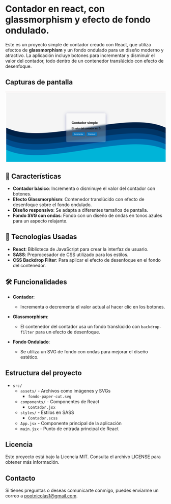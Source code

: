 # Contador en react, con glassmorphism y efecto de fondo ondulado.

Este es un proyecto simple de contador creado con React, que utiliza efectos de **glassmorphism** y un fondo ondulado para un diseño moderno y atractivo. La aplicación incluye botones para incrementar y disminuir el valor del contador, todo dentro de un contenedor translúcido con efecto de desenfoque.
  
## Capturas de pantalla

![Contador con Glassmorphism](./src/assets/screenshot.png)

## 📝 Características

- **Contador básico**: Incrementa o disminuye el valor del contador con botones.
- **Efecto Glassmorphism**: Contenedor translúcido con efecto de desenfoque sobre el fondo ondulado.
- **Diseño responsivo**: Se adapta a diferentes tamaños de pantalla.
- **Fondo SVG con ondas**: Fondo con un diseño de ondas en tonos azules para un aspecto relajante.

## 🚀 Tecnologías Usadas

- **React**: Biblioteca de JavaScript para crear la interfaz de usuario.
- **SASS**: Preprocesador de CSS utilizado para los estilos.
- **CSS Backdrop Filter**: Para aplicar el efecto de desenfoque en el fondo del contenedor.

## 🛠️ Funcionalidades

- **Contador**:
  - Incrementa o decrementa el valor actual al hacer clic en los botones.

- **Glassmorphism**:
  - El contenedor del contador usa un fondo translúcido con `backdrop-filter` para un efecto de desenfoque.

- **Fondo Ondulado**:
  - Se utiliza un SVG de fondo con ondas para mejorar el diseño estético.


## Estructura del proyecto 

- `src/`
  - `assets/` - Archivos como imágenes y SVGs
    - `fondo-paper-cut.svg`
  - `components/` - Componentes de React
    - `Contador.jsx`
  - `styles/` - Estilos en SASS
    - `Contador.scss`
  - `App.jsx` - Componente principal de la aplicación
  - `main.jsx` - Punto de entrada principal de React

## Licencia

Este proyecto está bajo la Licencia MIT. Consulta el archivo LICENSE para obtener más información.

## Contacto

Si tienes preguntas o deseas comunicarte conmigo, puedes enviarme un correo a [pootnicolas1@gmail.com](mailto:miemail@example.com).
